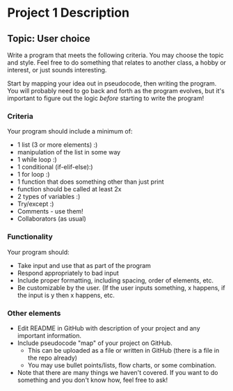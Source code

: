 # Project 1 Description
## Topic: User choice

Write a program that meets the following criteria. You may choose the topic and style. Feel free to do something that relates to another class, a hobby or interest, or just sounds interesting.

Start by mapping your idea out in pseudocode, then writing the program. You will probably need to go back and forth as the program evolves, but it's important to figure out the logic *before* starting to write the program!

### Criteria
Your program should include a minimum of: 
* 1 list (3 or more elements) :)
* manipulation of the list in some way
* 1 while loop :)
* 1 conditional (if-elif-else):)
* 1 for loop :)
* 1 function that does something other than just print
* function should be called at least 2x
* 2 types of variables :)
* Try/except :)
* Comments - use them!
* Collaborators (as usual)

### Functionality
Your program should:
* Take input and use that as part of the program
* Respond appropriately to bad input
* Include proper formatting, including spacing, order of elements, etc.
* Be customizable by the user. (If the user inputs something, x happens, if the input is y then x happens, etc.

### Other elements
* Edit README in GitHub with description of your project and any important information.
* Include pseudocode "map" of your project on GitHub.
  * This can be uploaded as a file or written in GitHub (there is a file in the repo already)
  * You may use bullet points/lists, flow charts, or some combination. 
* Note that there are many things we haven't covered. If you want to do something and you don't know how, feel free to ask!
